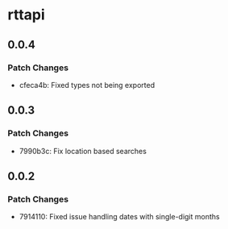 # rttapi

## 0.0.4

### Patch Changes

- cfeca4b: Fixed types not being exported

## 0.0.3

### Patch Changes

- 7990b3c: Fix location based searches

## 0.0.2

### Patch Changes

- 7914110: Fixed issue handling dates with single-digit months

